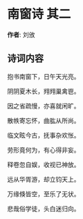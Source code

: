 # 南窗诗  其二

**作者**: 刘攽

## 诗词内容

抱书南窗下，日午天光亮。

阴阴夏木长，翙翙巢禽鬯。

因之省疏慢，亦喜就闲旷。

散帙寄忘怀，曲肱从所尚。

临文眩今古，抚事杂欢怅。

劳形竟何为，有心得非妄。

释卷忽自娱，收视已神放。

远从华胥游，却立钧天上。

万缘倏皆空，至乐了无状。

悲哉俗学徒，头白迷归向。

